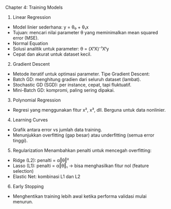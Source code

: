Chapter 4: Training Models

1. Linear Regression
- Model linier sederhana: y = θ₀ + θ₁x
- Tujuan: mencari nilai parameter θ yang meminimalkan mean squared error (MSE).
- Normal Equation
- Solusi analitik untuk parameter: θ = (XᵗX)⁻¹Xᵗy
- Cepat dan akurat untuk dataset kecil.
2. Gradient Descent
- Metode iteratif untuk optimasi parameter.
Tipe Gradient Descent:
- Batch GD: menghitung gradien dari seluruh dataset (lambat).
- Stochastic GD (SGD): per instance, cepat, tapi fluktuatif.
- Mini-Batch GD: kompromi, paling sering dipakai.
3. Polynomial Regression
- Regresi yang menggunakan fitur x², x³, dll. Berguna untuk data nonlinier.
4. Learning Curves
- Grafik antara error vs jumlah data training.
- Menunjukkan overfitting (gap besar) atau underfitting (semua error tinggi).
5. Regularization
  Menambahkan penalti untuk mencegah overfitting:
- Ridge (L2): penalti = α‖θ‖²
- Lasso (L1): penalti = α‖θ‖₁ → bisa menghasilkan fitur nol (feature selection)
- Elastic Net: kombinasi L1 dan L2
6. Early Stopping
- Menghentikan training lebih awal ketika performa validasi mulai menurun.
